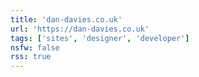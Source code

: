 ```yaml
---
title: 'dan-davies.co.uk'
url: 'https://dan-davies.co.uk'
tags: ['sites', 'designer', 'developer']
nsfw: false
rss: true
---
```

